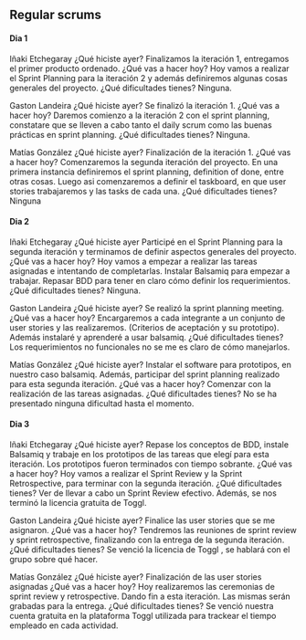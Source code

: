 ## Regular scrums

#### Dia 1
Iñaki Etchegaray
¿Qué hiciste ayer?
Finalizamos la iteración 1, entregamos el primer producto ordenado.
¿Qué vas a hacer hoy?
Hoy vamos a realizar el Sprint Planning para la iteración 2 y además definiremos algunas cosas generales del proyecto.
¿Qué dificultades tienes?
Ninguna.

Gaston Landeira
¿Qué hiciste ayer?
Se finalizó la iteración 1.
¿Qué vas a hacer hoy?
Daremos comienzo a la iteración 2 con el sprint planning, constatare que se lleven a cabo tanto el daily scrum como las buenas prácticas en sprint planning.
¿Qué dificultades tienes?
Ninguna.

Matías González
¿Qué hiciste ayer?
Finalización de la iteración 1.
¿Qué vas a hacer hoy?
Comenzaremos la segunda iteración del proyecto. En una primera instancia definiremos el sprint planning, definition of done, entre otras cosas. Luego asi comenzaremos a definir el taskboard, en que user stories trabajaremos y las tasks de cada una.
¿Qué dificultades tienes?
 Ninguna

#### Dia 2
Iñaki Etchegaray
¿Qué hiciste ayer
Participé en el Sprint Planning para la segunda iteración y terminamos de definir aspectos generales del proyecto.
¿Qué vas a hacer hoy?
Hoy vamos a empezar a realizar las tareas asignadas e intentando de completarlas. Instalar Balsamiq para empezar a trabajar. Repasar BDD para tener en claro cómo definir los requerimientos.
¿Qué dificultades tienes?
Ninguna.

Gaston Landeira
¿Qué hiciste ayer?
Se realizó la sprint planning meeting.
¿Qué vas a hacer hoy?
Encargaremos a cada integrante a un conjunto de user stories y las realizaremos. (Criterios de aceptación y su prototipo). Además instalaré y aprenderé a usar balsamiq.
¿Qué dificultades tienes?
Los requerimientos no funcionales no se me es claro de cómo manejarlos.

Matías González
¿Qué hiciste ayer?
Instalar el software para prototipos, en nuestro caso balsamiq. Además, participar del sprint planning realizado para esta segunda iteración.
¿Qué vas a hacer hoy?
Comenzar con la realización de las tareas asignadas.
¿Qué dificultades tienes?
No se ha presentado ninguna dificultad hasta el momento.

#### Dia 3

Iñaki Etchegaray
¿Qué hiciste ayer?
Repase los conceptos de BDD, instale Balsamiq y trabaje en los prototipos de las tareas que elegí para esta iteración. Los prototipos fueron terminados con tiempo sobrante.
¿Qué vas a hacer hoy?
Hoy vamos a realizar el Sprint Review y la Sprint Retrospective, para terminar con la segunda iteración.
¿Qué dificultades tienes?
Ver de llevar a cabo un Sprint Review efectivo. Además, se nos terminó la licencia gratuita de Toggl.

Gaston Landeira
¿Qué hiciste ayer?
Finalice las user stories que se me asignaron.
¿Qué vas a hacer hoy?
Tendremos las reuniones de sprint review y sprint retrospective, finalizando con la entrega de la segunda iteración.
¿Qué dificultades tienes?
Se venció la licencia de Toggl , se hablará con el grupo sobre qué hacer. 

Matías González
¿Qué hiciste ayer?
Finalización de las user stories asignadas
¿Qué vas a hacer hoy?
Hoy realizaremos las ceremonias de sprint review y retrospective. Dando fin a esta iteración. Las mismas serán grabadas para la entrega.
¿Qué dificultades tienes?
Se venció nuestra cuenta gratuita en la plataforma Toggl utilizada para trackear el tiempo empleado en cada actividad.